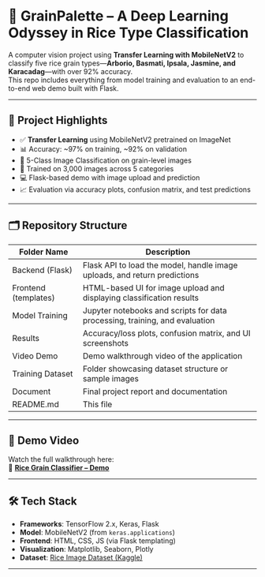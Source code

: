 # 🌾 GrainPalette – A Deep Learning Odyssey in Rice Type Classification

A computer vision project using **Transfer Learning with MobileNetV2** to classify five rice grain types—**Arborio, Basmati, Ipsala, Jasmine, and Karacadag**—with over 92% accuracy.  
This repo includes everything from model training and evaluation to an end-to-end web demo built with Flask.

---

## 📌 Project Highlights

- ✅ **Transfer Learning** using MobileNetV2 pretrained on ImageNet
- 📊 Accuracy: ~97% on training, ~92% on validation
- 🧠 5-Class Image Classification on grain-level images
- 🧪 Trained on 3,000 images across 5 categories
- 💻 Flask-based demo with image upload and prediction
- 📈 Evaluation via accuracy plots, confusion matrix, and test predictions

---

## 🗂 Repository Structure


| Folder Name               | Description                                                         |
|---------------------------|---------------------------------------------------------------------|
| Backend (Flask)           | Flask API to load the model, handle image uploads, and return predictions |
| Frontend (templates)      | HTML-based UI for image upload and displaying classification results |
| Model Training            | Jupyter notebooks and scripts for data processing, training, and evaluation |
| Results                   | Accuracy/loss plots, confusion matrix, and UI screenshots           |
| Video Demo                | Demo walkthrough video of the application                           |
| Training Dataset          | Folder showcasing dataset structure or sample images                |
| Document                  | Final project report and documentation                              |
| README.md                 | This file                                                           |




---

## 🚀 Demo Video

Watch the full walkthrough here:  
🎥 **[Rice Grain Classifier – Demo]((https://drive.google.com/file/d/1VML8l14Xu-J0RRLRPRxJ8EESaH7wMw9S/view?usp=sharing))**

---

## 🛠 Tech Stack

- **Frameworks**: TensorFlow 2.x, Keras, Flask
- **Model**: MobileNetV2 (from `keras.applications`)
- **Frontend**: HTML, CSS, JS (via Flask templating)
- **Visualization**: Matplotlib, Seaborn, Plotly
- **Dataset**: [Rice Image Dataset (Kaggle)](https://www.kaggle.com/datasets/muratkokludataset/rice-image-dataset)

---
